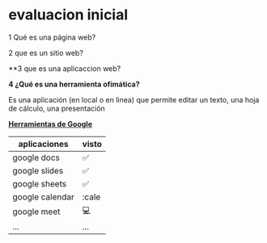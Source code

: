 # evaluacion inicial

1 Qué es una página web?

2 que es un sitio web?

**3 que es una aplicaccion web?

**4 ¿Qué es una herramienta ofimática?**

Es una aplicación (en local o en linea) que permite editar un texto, una hoja de cálculo, una
presentación

**[ Herramientas de Google
](https://www.google.com/intl/es-419/chrome/browser-tools/)**

| **aplicaciones** | **visto**   |
|------------------|-------------|
| google docs      | ✅         |
|google slides     | ✅         |
|google sheets     | ✅         |
|google calendar   | :cale       |
|google meet       | 💻         |
|...               | ...         |

